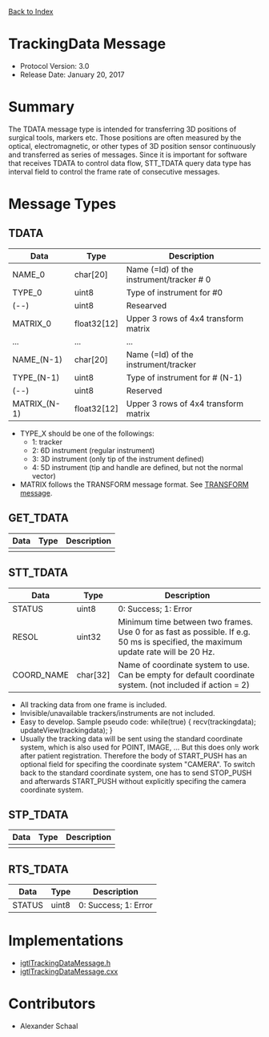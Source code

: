 [Back to Index](/Documents/Protocol/index.md)

TrackingData Message
====================

- Protocol Version: 3.0
- Release Date: January 20, 2017


Summary
=======

The TDATA message type is intended for transferring 3D positions of surgical
tools, markers etc. Those positions are often measured by the optical,
electromagnetic, or other types of 3D position sensor continuously and transferred
as series of messages. Since it is important for software that receives TDATA to
control data flow, STT_TDATA query data type has interval field to control the
frame rate of consecutive messages.


Message Types
=============

TDATA
-----

 Data         | Type          | Description
--------------|---------------|-------------------------------------------------
 NAME_0       | char[20]      | Name (=Id) of the instrument/tracker # 0
 TYPE_0       | uint8         | Type of instrument for #0
 (--)         | uint8         | Researved
 MATRIX_0     | float32[12]   | Upper 3 rows of 4x4 transform matrix
 ...          | ...           | ...
 NAME_(N-1)   | char[20]      | Name (=Id) of the instrument/tracker
 TYPE_(N-1)   | uint8         | Type of instrument for # (N-1)
 (--)         | uint8         | Reserved
 MATRIX_(N-1) | float32[12]   | Upper 3 rows of 4x4 transform matrix

- TYPE_X should be one of the followings:
  - 1: tracker
  - 2: 6D instrument (regular instrument)
  - 3: 3D instrument (only tip of the instrument defined)
  - 4: 5D instrument (tip and handle are defined, but not the normal vector)
- MATRIX follows the TRANSFORM message format. See [TRANSFORM message](transform.md).


GET_TDATA
-------------------

 Data         | Type          | Description
--------------|---------------|-------------------------------------------------
              |               |

STT_TDATA
-------------------

 Data         | Type          | Description
--------------|---------------|-------------------------------------------------
 STATUS       | uint8         | 0: Success; 1: Error
 RESOL        | uint32        | Minimum time between two frames. Use 0 for as fast as possible. If e.g. 50 ms is specified, the maximum update rate will be 20 Hz.
 COORD_NAME   | char[32]      | Name of coordinate system to use. Can be empty for default coordinate system. (not included if action = 2)

* All tracking data from one frame is included.
* Invisible/unavailable trackers/instruments are not included.
* Easy to develop. Sample pseudo code: while(true) { recv(trackingdata); updateView(trackingdata); }
* Usually the tracking data will be sent using the standard coordinate system, which is also used for POINT, IMAGE, ... But this does only work after patient registration. Therefore the body of START_PUSH has an optional field for specifing the coordinate system "CAMERA". To switch back to the standard coordinate system, one has to send STOP_PUSH and afterwards START_PUSH without explicitly specifing the camera coordinate system.

STP_TDATA
-------------------

 Data         | Type          | Description
--------------|---------------|-------------------------------------------------
              |               |

RTS_TDATA
-------------------

 Data         | Type          | Description
--------------|---------------|-------------------------------------------------
 STATUS       | uint8         | 0: Success; 1: Error


Implementations
===================

* [igtlTrackingDataMessage.h](/Source/igtlTrackingDataMessage.h)
* [igtlTrackingDataMessage.cxx](/Source/igtlTrackingDataMessage.cxx)

Contributors
===================

* Alexander Schaal











